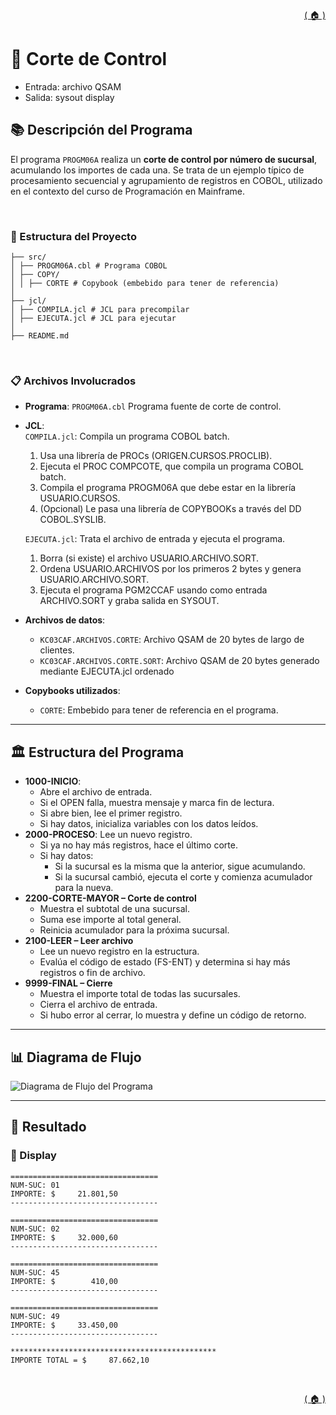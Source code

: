 <div style="text-align: right;">

[( 🏠 )](/)

</div>

# 📄 Corte de Control
- Entrada: archivo QSAM
- Salida: sysout display
## 📚 Descripción del Programa
El programa `PROGM06A` realiza un **corte de control por número de sucursal**, acumulando los importes de cada una. Se trata de un ejemplo típico de procesamiento secuencial y agrupamiento de registros en COBOL, utilizado en el contexto del curso de Programación en Mainframe.

</br>

### 🚀 Estructura del Proyecto

```
├── src/
│ ├── PROGM06A.cbl # Programa COBOL 
│ ├── COPY/
│ │ ├── CORTE # Copybook (embebido para tener de referencia)
│
├── jcl/
│ ├── COMPILA.jcl # JCL para precompilar
│ ├── EJECUTA.jcl # JCL para ejecutar
│
├── README.md
```
</br>

### 📋 Archivos Involucrados

- **Programa**: `PROGM06A.cbl` Programa fuente de corte de control.
- **JCL**: \
`COMPILA.jcl`: Compila un programa COBOL batch.
  1. Usa una librería de PROCs (ORIGEN.CURSOS.PROCLIB).
  2. Ejecuta el PROC COMPCOTE, que compila un programa COBOL batch.
  3. Compila el programa PROGM06A que debe estar en la librería USUARIO.CURSOS.
  4. (Opcional) Le pasa una librería de COPYBOOKs a través del DD COBOL.SYSLIB. 

  `EJECUTA.jcl`: Trata el archivo de entrada y ejecuta el programa.
  1. Borra (si existe) el archivo USUARIO.ARCHIVO.SORT.
  2. Ordena USUARIO.ARCHIVOS por los primeros 2 bytes y genera USUARIO.ARCHIVO.SORT.
  3. Ejecuta el programa PGM2CCAF usando como entrada ARCHIVO.SORT y graba salida en SYSOUT.


- **Archivos de datos**:
  - `KC03CAF.ARCHIVOS.CORTE`: Archivo QSAM de 20 bytes de largo de clientes. 
  - `KC03CAF.ARCHIVOS.CORTE.SORT`: Archivo QSAM de 20 bytes generado mediante EJECUTA.jcl ordenado 
- **Copybooks utilizados**:
  - `CORTE`: Embebido para tener de referencia en el programa.
---

## 🏛️ Estructura del Programa 
- **1000-INICIO**: 
  - Abre el archivo de entrada.
  - Si el OPEN falla, muestra mensaje y marca fin de lectura.
  - Si abre bien, lee el primer registro.
  - Si hay datos, inicializa variables con los datos leídos.
- **2000-PROCESO**: 
    Lee un nuevo registro.
  - Si ya no hay más registros, hace el último corte.
  - Si hay datos:
    - Si la sucursal es la misma que la anterior, sigue acumulando.
    - Si la sucursal cambió, ejecuta el corte y comienza acumulador para la nueva.
- **2200-CORTE-MAYOR – Corte de control**
  - Muestra el subtotal de una sucursal.
  - Suma ese importe al total general.
  - Reinicia acumulador para la próxima sucursal.
- **2100-LEER – Leer archivo**
  - Lee un nuevo registro en la estructura.
  - Evalúa el código de estado (FS-ENT) y determina si hay más registros o fin de archivo.
- **9999-FINAL – Cierre**
  - Muestra el importe total de todas las sucursales.
  - Cierra el archivo de entrada.
  - Si hubo error al cerrar, lo muestra y define un código de retorno.

---
## 📊 Diagrama de Flujo
<image src="./GRAFICO.png" alt="Diagrama de Flujo del Programa">

--- 

## 🎯 Resultado

### 💬 Display 
```TEXT
=================================                                  
NUM-SUC: 01 
IMPORTE: $     21.801,50                                           
---------------------------------                                  
            
=================================                                  
NUM-SUC: 02 
IMPORTE: $     32.000,60                                           
---------------------------------                                  
            
=================================                                  
NUM-SUC: 45 
IMPORTE: $        410,00                                           
---------------------------------                                  
            
=================================                                  
NUM-SUC: 49 
IMPORTE: $     33.450,00                                           
---------------------------------                                  
            
**********************************************                     
IMPORTE TOTAL = $     87.662,10                                    
```
</br>

<div style="text-align: right;">

[( 🏠 )](/)

</div>